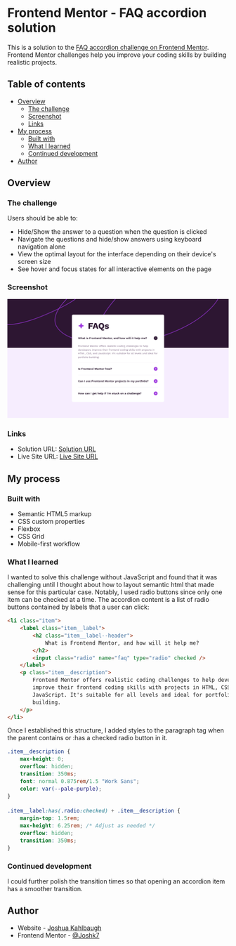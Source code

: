 # Frontend Mentor - FAQ accordion solution

This is a solution to the [FAQ accordion challenge on Frontend Mentor](https://www.frontendmentor.io/challenges/faq-accordion-wyfFdeBwBz). Frontend Mentor challenges help you improve your coding skills by building realistic projects.

## Table of contents

-   [Overview](#overview)
    -   [The challenge](#the-challenge)
    -   [Screenshot](#screenshot)
    -   [Links](#links)
-   [My process](#my-process)
    -   [Built with](#built-with)
    -   [What I learned](#what-i-learned)
    -   [Continued development](#continued-development)
-   [Author](#author)

## Overview

### The challenge

Users should be able to:

-   Hide/Show the answer to a question when the question is clicked
-   Navigate the questions and hide/show answers using keyboard navigation alone
-   View the optimal layout for the interface depending on their device's screen size
-   See hover and focus states for all interactive elements on the page

### Screenshot

![](./screenshot.jpg)

### Links

-   Solution URL: [Solution URL](https://github.com/Joshk7/faq-accordion)
-   Live Site URL: [Live Site URL](https://faq-accordion-ashy-one.vercel.app)

## My process

### Built with

-   Semantic HTML5 markup
-   CSS custom properties
-   Flexbox
-   CSS Grid
-   Mobile-first workflow

### What I learned

I wanted to solve this challenge without JavaScript and found that it was challenging until I thought about how to layout semantic html that made sense for this particular case. Notably, I used radio buttons since only one item can be checked at a time. The accordion content is a list of radio buttons contained by labels that a user can click:

```html
<li class="item">
    <label class="item__label">
        <h2 class="item__label--header">
            What is Frontend Mentor, and how will it help me?
        </h2>
        <input class="radio" name="faq" type="radio" checked />
    </label>
    <p class="item__description">
        Frontend Mentor offers realistic coding challenges to help developers
        improve their frontend coding skills with projects in HTML, CSS, and
        JavaScript. It's suitable for all levels and ideal for portfolio
        building.
    </p>
</li>
```

Once I established this structure, I added styles to the paragraph tag when the parent contains or :has a checked radio button in it.

```css
.item__description {
    max-height: 0;
    overflow: hidden;
    transition: 350ms;
    font: normal 0.875rem/1.5 "Work Sans";
    color: var(--pale-purple);
}

.item__label:has(.radio:checked) + .item__description {
    margin-top: 1.5rem;
    max-height: 6.25rem; /* Adjust as needed */
    overflow: hidden;
    transition: 350ms;
}
```

### Continued development

I could further polish the transition times so that opening an accordion item has a smoother transition.

## Author

-   Website - [Joshua Kahlbaugh](https://joshuakahlbaugh.pages.dev)
-   Frontend Mentor - [@Joshk7](https://www.frontendmentor.io/profile/Joshk7)
